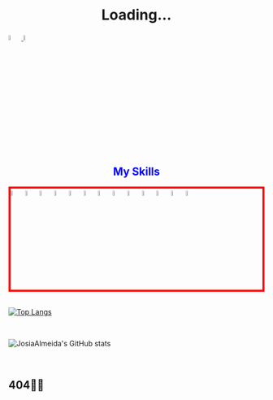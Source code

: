 <h1> <center> Loading... </center> </h1>

<a href="https://www.linkedin.com/in/josia-almeida-5b23091a2"/>

<img width="5%" heigth="5%" src="https://cdn.jsdelivr.net/gh/devicons/devicon/icons/linkedin/linkedin-original.svg" />

</a>

<a href="https://www.facebook.com/Josia.Almeida77/"/>

<img width="5%" heigth="5%" src="https://cdn.jsdelivr.net/gh/devicons/devicon/icons/facebook/facebook-original.svg" />

</a></br>

<h2 style="color:blue;text-align:center;"> My Skills</h2>

<div style="border:4px solid red">
<img width="5%" heigth="5%" src="https://cdn.jsdelivr.net/gh/devicons/devicon/icons/csharp/csharp-original.svg" />
  
<img width="5%" heigth="5%" src="https://cdn.jsdelivr.net/gh/devicons/devicon/icons/javascript/javascript-original.svg" />
  
<img width="5%" heigth="5%" src="https://cdn.jsdelivr.net/gh/devicons/devicon/icons/html5/html5-original-wordmark.svg" />
  
<img width="5%" heigth="5%" src="https://cdn.jsdelivr.net/gh/devicons/devicon/icons/css3/css3-original-wordmark.svg" />
  
<img width="5%" heigth="5%" src="https://cdn.jsdelivr.net/gh/devicons/devicon/icons/typescript/typescript-original.svg" />
  
<img width="5%" heigth="5%" src="https://cdn.jsdelivr.net/gh/devicons/devicon/icons/dotnetcore/dotnetcore-original.svg" />
  
<img width="5%" heigth="5%" src="https://cdn.jsdelivr.net/gh/devicons/devicon/icons/vuejs/vuejs-original.svg" />
  
<img width="5%" heigth="5%" src="https://cdn.jsdelivr.net/gh/devicons/devicon/icons/react/react-original.svg" />
  
<img width="5%" heigth="5%" src="https://cdn.jsdelivr.net/gh/devicons/devicon/icons/mysql/mysql-original.svg" />
  
<img width="5%" heigth="5%" src="https://cdn.jsdelivr.net/gh/devicons/devicon/icons/nodejs/nodejs-original-wordmark.svg" />
  
<img width="5%" heigth="5%" src="https://cdn.jsdelivr.net/gh/devicons/devicon/icons/docker/docker-original.svg" />
  
<img width="5%" heigth="5%" src="https://cdn.jsdelivr.net/gh/devicons/devicon/icons/flutter/flutter-original.svg" />
  
<img width="5%" heigth="5%" src="https://cdn.jsdelivr.net/gh/devicons/devicon/icons/dart/dart-original-wordmark.svg" />
  
</div>

</br>

[![Top Langs](https://github-readme-stats.vercel.app/api/top-langs/?username=JosiaAlmeida&layout=compact)](https://github.com/JosiaAlmeida/github-readme-stats)

</br>

![JosiaAlmeida's GitHub stats](https://github-readme-stats.vercel.app/api?username=JosiaAlmeida&show_icons=true&theme=radical)



</br>
<footer> <h2>404👨‍💻</h2> </footer>
